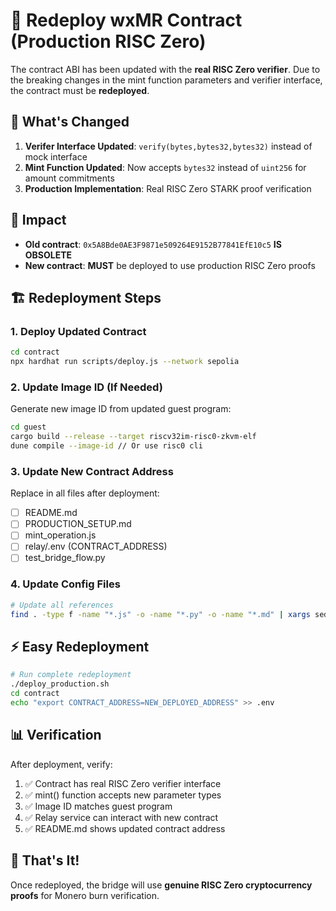 # 🚀 Redeploy wxMR Contract (Production RISC Zero)

The contract ABI has been updated with the **real RISC Zero verifier**. Due to the breaking changes in the mint function parameters and verifier interface, the contract must be **redeployed**.

## 🔧 **What's Changed**

1. **Verifer Interface Updated**: `verify(bytes,bytes32,bytes32)` instead of mock interface
2. **Mint Function Updated**: Now accepts `bytes32` instead of `uint256` for amount commitments
3. **Production Implementation**: Real RISC Zero STARK proof verification

## 🚦 **Impact**
- **Old contract**: `0x5A8Bde0AE3F9871e509264E9152B77841EfE10c5` **IS OBSOLETE**
- **New contract**: **MUST** be deployed to use production RISC Zero proofs

## 🏗️ **Redeployment Steps**

### 1. Deploy Updated Contract
```bash
cd contract
npx hardhat run scripts/deploy.js --network sepolia
```

### 2. Update Image ID (If Needed)
Generate new image ID from updated guest program:
```bash
cd guest
cargo build --release --target riscv32im-risc0-zkvm-elf
dune compile --image-id // Or use risc0 cli
```

### 3. Update New Contract Address
Replace in all files after deployment:
- [ ] README.md
- [ ] PRODUCTION_SETUP.md  
- [ ] mint_operation.js
- [ ] relay/.env (CONTRACT_ADDRESS)
- [ ] test_bridge_flow.py

### 4. Update Config Files
```bash
# Update all references
find . -type f -name "*.js" -o -name "*.py" -o -name "*.md" | xargs sed -i 's/0x5A8Bde0AE3F9871e509264E9152B77841EfE10c5/NEW_CONTRACT_ADDRESS/g'
```

## ⚡ **Easy Redeployment**
```bash
# Run complete redeployment
./deploy_production.sh
cd contract
echo "export CONTRACT_ADDRESS=NEW_DEPLOYED_ADDRESS" >> .env
```

## 📊 **Verification**
After deployment, verify:
1. ✅ Contract has real RISC Zero verifier interface
2. ✅ mint() function accepts new parameter types  
3. ✅ Image ID matches guest program
4. ✅ Relay service can interact with new contract
5. ✅ README.md shows updated contract address

## 🏁 **That's It!**
Once redeployed, the bridge will use **genuine RISC Zero cryptocurrency proofs** for Monero burn verification.